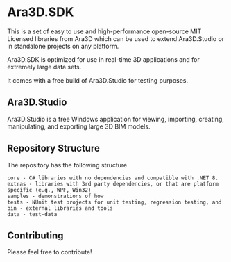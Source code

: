 # Ara3D.SDK

This is a set of easy to use and high-performance open-source MIT Licensed libraries from Ara3D which can be used to extend Ara3D.Studio or in standalone projects on any platform. 

Ara3D.SDK is optimized for use in real-time 3D applications and for extremely large data sets. 

It comes with a free build of Ara3D.Studio for testing purposes.  

## Ara3D.Studio

Ara3D.Studio is a free Windows application for viewing, importing, creating, manipulating, and exporting large 3D BIM models. 

## Repository Structure

The repository has the following structure 

```
core - C# libraries with no dependencies and compatible with .NET 8.  
extras - libraries with 3rd party dependencies, or that are platform specific (e.g., WPF, Win32)
samples - demonstrations of how 
tests - NUnit test projects for unit testing, regression testing, and 
bin - external libraries and tools 
data - test-data   
```

## Contributing 

Please feel free to contribute!
